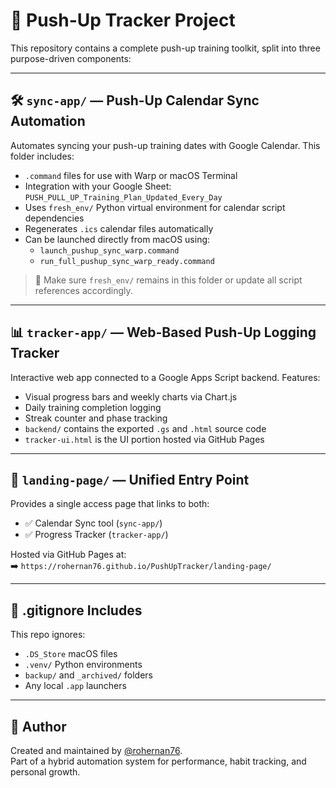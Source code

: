 # 💪 Push-Up Tracker Project

This repository contains a complete push-up training toolkit, split into three purpose-driven components:

---

## 🛠 `sync-app/` — Push-Up Calendar Sync Automation

Automates syncing your push-up training dates with Google Calendar. This folder includes:

- `.command` files for use with Warp or macOS Terminal
- Integration with your Google Sheet: `PUSH_PULL_UP_Training_Plan_Updated_Every_Day`
- Uses `fresh_env/` Python virtual environment for calendar script dependencies
- Regenerates `.ics` calendar files automatically
- Can be launched directly from macOS using:
  - `launch_pushup_sync_warp.command`
  - `run_full_pushup_sync_warp_ready.command`

> 📌 Make sure `fresh_env/` remains in this folder or update all script references accordingly.

---

## 📊 `tracker-app/` — Web-Based Push-Up Logging Tracker

Interactive web app connected to a Google Apps Script backend. Features:

- Visual progress bars and weekly charts via Chart.js
- Daily training completion logging
- Streak counter and phase tracking
- `backend/` contains the exported `.gs` and `.html` source code
- `tracker-ui.html` is the UI portion hosted via GitHub Pages

---

## 🚀 `landing-page/` — Unified Entry Point

Provides a single access page that links to both:

- ✅ Calendar Sync tool (`sync-app/`)
- ✅ Progress Tracker (`tracker-app/`)

Hosted via GitHub Pages at:  
➡️ `https://rohernan76.github.io/PushUpTracker/landing-page/`

---

## 🧼 .gitignore Includes

This repo ignores:
- `.DS_Store` macOS files
- `.venv/` Python environments
- `backup/` and `_archived/` folders
- Any local `.app` launchers

---

## 🧭 Author

Created and maintained by [@rohernan76](https://github.com/rohernan76).  
Part of a hybrid automation system for performance, habit tracking, and personal growth.

